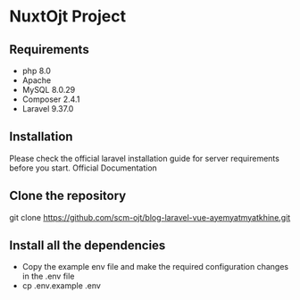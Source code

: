 # NuxtOjt Project
## Requirements
- php 8.0
- Apache
- MySQL 8.0.29
- Composer 2.4.1
- Laravel 9.37.0
## Installation
Please check the official laravel installation guide for server requirements before you start.
Official Documentation
## Clone the repository
git clone https://github.com/scm-ojt/blog-laravel-vue-ayemyatmyatkhine.git
## Install all the dependencies
- Copy the example env file and make the required configuration changes in the .env file
- cp .env.example .env
